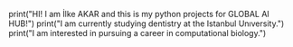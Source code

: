 print("HI! I am İlke AKAR and this is my python projects for GLOBAL AI HUB!")
print("I am currently studying dentistry at the Istanbul Unıversity.")
print("I am interested in pursuing a career in computational biology.")

